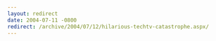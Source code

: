 ```yaml
---
layout: redirect
date: 2004-07-11 -0800
redirect: /archive/2004/07/12/hilarious-techtv-catastrophe.aspx/
---
```

